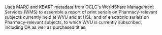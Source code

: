 Uses MARC and KBART metadata from OCLC's WorldShare Management Services (WMS) to assemble a report of print serials on Pharmacy-relevant subjects currently held at WVU and at HSL, and of electronic serials on Pharmacy-relevant subjects, to which WVU is currently subscribed, including OA as well as purchased titles.
